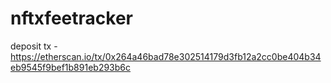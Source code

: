 # nftxfeetracker
 
deposit tx - https://etherscan.io/tx/0x264a46bad78e302514179d3fb12a2cc0be404b34eb9545f9bef1b891eb293b6c